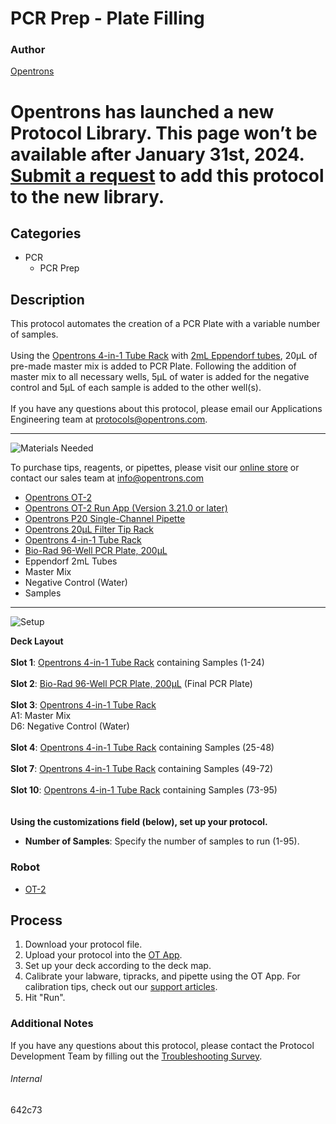 # PCR Prep - Plate Filling

### Author
[Opentrons](https://opentrons.com/)


# Opentrons has launched a new Protocol Library. This page won’t be available after January 31st, 2024. [Submit a request](https://docs.google.com/forms/d/e/1FAIpQLSdYYp9QCKow4nn0KlCVsMS3HX0eJ0N9O7-erajKvcpT0lWbSg/viewform) to add this protocol to the new library.

## Categories
* PCR
	* PCR Prep


## Description
This protocol automates the creation of a PCR Plate with a variable number of samples.</br>
</br>
Using the [Opentrons 4-in-1 Tube Rack](https://shop.opentrons.com/collections/verified-labware/products/tube-rack-set-1) with [2mL Eppendorf tubes](https://labware.opentrons.com/opentrons_24_tuberack_eppendorf_2ml_safelock_snapcap?category=tubeRack), 20µL of pre-made master mix is added to PCR Plate. Following the addition of master mix to all necessary wells, 5µL of water is added for the negative control and 5µL of each sample is added to the other well(s).</br>
</br>
If you have any questions about this protocol, please email our Applications Engineering team at [protocols@opentrons.com](mailto:protocols@opentrons.com).

---
![Materials Needed](https://s3.amazonaws.com/opentrons-protocol-library-website/custom-README-images/001-General+Headings/materials.png)

To purchase tips, reagents, or pipettes, please visit our [online store](https://shop.opentrons.com/) or contact our sales team at [info@opentrons.com](mailto:info@opentrons.com)

* [Opentrons OT-2](https://shop.opentrons.com/collections/ot-2-robot/products/ot-2)
* [Opentrons OT-2 Run App (Version 3.21.0 or later)](https://opentrons.com/ot-app/)
* [Opentrons P20 Single-Channel Pipette](https://shop.opentrons.com/collections/ot-2-robot/products/single-channel-electronic-pipette)
* [Opentrons 20µL Filter Tip Rack](https://shop.opentrons.com/collections/opentrons-tips)
* [Opentrons 4-in-1 Tube Rack](https://shop.opentrons.com/collections/verified-labware/products/tube-rack-set-1)
* [Bio-Rad 96-Well PCR Plate, 200µL](https://labware.opentrons.com/biorad_96_wellplate_200ul_pcr?category=wellPlate)
* Eppendorf 2mL Tubes
* Master Mix
* Negative Control (Water)
* Samples



---
![Setup](https://s3.amazonaws.com/opentrons-protocol-library-website/custom-README-images/001-General+Headings/Setup.png)

**Deck Layout**</br>
</br>
**Slot 1**: [Opentrons 4-in-1 Tube Rack](https://shop.opentrons.com/collections/verified-labware/products/tube-rack-set-1) containing Samples (1-24)</br>
</br>
**Slot 2**: [Bio-Rad 96-Well PCR Plate, 200µL](https://labware.opentrons.com/biorad_96_wellplate_200ul_pcr?category=wellPlate) (Final PCR Plate)</br>
</br>
**Slot 3**: [Opentrons 4-in-1 Tube Rack](https://shop.opentrons.com/collections/verified-labware/products/tube-rack-set-1)</br>
A1: Master Mix</br>
D6: Negative Control (Water)</br>
</br>
**Slot 4**: [Opentrons 4-in-1 Tube Rack](https://shop.opentrons.com/collections/verified-labware/products/tube-rack-set-1) containing Samples (25-48)</br>
</br>
**Slot 7**: [Opentrons 4-in-1 Tube Rack](https://shop.opentrons.com/collections/verified-labware/products/tube-rack-set-1) containing Samples (49-72)</br>
</br>
**Slot 10**: [Opentrons 4-in-1 Tube Rack](https://shop.opentrons.com/collections/verified-labware/products/tube-rack-set-1) containing Samples (73-95)</br>
</br>
</br>
**Using the customizations field (below), set up your protocol.**
* **Number of Samples**: Specify the number of samples to run (1-95).





### Robot
* [OT-2](https://opentrons.com/ot-2)

## Process

1. Download your protocol file.
2. Upload your protocol into the [OT App](https://opentrons.com/ot-app).
3. Set up your deck according to the deck map.
4. Calibrate your labware, tipracks, and pipette using the OT App. For calibration tips, check out our [support articles](https://support.opentrons.com/en/collections/1559720-guide-for-getting-started-with-the-ot-2).
5. Hit "Run".

### Additional Notes
If you have any questions about this protocol, please contact the Protocol Development Team by filling out the [Troubleshooting Survey](https://protocol-troubleshooting.paperform.co/).

###### Internal
642c73
